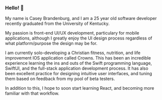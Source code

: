 ### Hello! 👋
My name is Casey Brandenburg, and I am a 25 year old software developer recently graduated from the University of Kentucky.

My passion is front-end UI/UX development, particulary for mobile applications, although I greatly enjoy the UI design
process regardless of what platform/purpose the design may be for.

I am currently solo-developing a Christian fitness, nutrition, and life improvement IOS application called Crowns.
This has been an incredible experience learning the ins and outs of the Swift programming language, SwiftUI, and the full-stack
application development process. It has also been excellent practice for designing intuitive user interfaces, and tuning
them based on feedback from my pool of beta testers.

In addition to this, I hope to soon start learning React, and becoming more familiar with that workflow.


<!--
**CaseyBrandenburg/CaseyBrandenburg** is a ✨ _special_ ✨ repository because its `README.md` (this file) appears on your GitHub profile.

Here are some ideas to get you started:

- 🔭 I’m currently working on ...
- 🌱 I’m currently learning ...
- 👯 I’m looking to collaborate on ...
- 🤔 I’m looking for help with ...
- 💬 Ask me about ...
- 📫 How to reach me: ...
- 😄 Pronouns: ...
- ⚡ Fun fact: ...
-->
